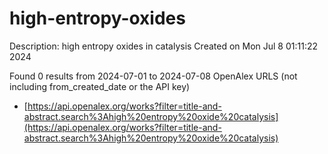 # high-entropy-oxides
Description: high entropy oxides in catalysis
Created on Mon Jul  8 01:11:22 2024

Found 0 results from 2024-07-01 to 2024-07-08
OpenAlex URLS (not including from_created_date or the API key)
- [https://api.openalex.org/works?filter=title-and-abstract.search%3Ahigh%20entropy%20oxide%20catalysis](https://api.openalex.org/works?filter=title-and-abstract.search%3Ahigh%20entropy%20oxide%20catalysis)

